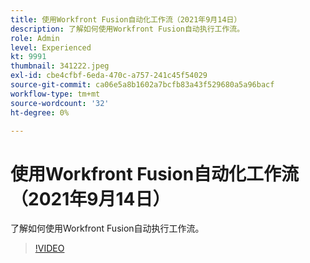 ```yaml
---
title: 使用Workfront Fusion自动化工作流（2021年9月14日）
description: 了解如何使用Workfront Fusion自动执行工作流。
role: Admin
level: Experienced
kt: 9991
thumbnail: 341222.jpeg
exl-id: cbe4cfbf-6eda-470c-a757-241c45f54029
source-git-commit: ca06e5a8b1602a7bcfb83a43f529680a5a96bacf
workflow-type: tm+mt
source-wordcount: '32'
ht-degree: 0%

---
```


# 使用Workfront Fusion自动化工作流（2021年9月14日）

了解如何使用Workfront Fusion自动执行工作流。

>[!VIDEO](https://video.tv.adobe.com/v/341222/?quality=12&learn=on)

